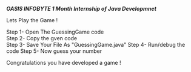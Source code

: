 ***OASIS INFOBYTE 1 Month Internship of Java Developmnet***

Lets Play the Game !

Step 1- Open The GuessingGame code  
Step 2- Copy  the gven code    
Step 3- Save Your File As "GuessingGame.java"
Step 4- Run/debug the code
Step 5- Now guess your number 

Congratulations you have developed a game !
